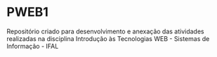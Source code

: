 # PWEB1
Repositório criado para desenvolvimento e anexação das atividades realizadas na disciplina Introdução às Tecnologias WEB - Sistemas de Informação - IFAL
